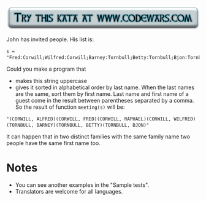 [![Try it](https://raw.githubusercontent.com/EricRamirezS/codewars/master/etc/tryme.png)](https://www.codewars.com/kata/59df2f8f08c6cec835000012)

John has invited people. His list is:
```
s = "Fred:Corwill;Wilfred:Corwill;Barney:Tornbull;Betty:Tornbull;Bjon:Tornbull;Raphael:Corwill;Alfred:Corwill";
```

Could you make a program that 
- makes this string uppercase
- gives it sorted in alphabetical order by last name. 
When the last names are the same, sort them by first name.
Last name and first name of a guest come in the result between parentheses separated by a comma.
So the result of function `meeting(s)` will be:
```
"(CORWILL, ALFRED)(CORWILL, FRED)(CORWILL, RAPHAEL)(CORWILL, WILFRED)(TORNBULL, BARNEY)(TORNBULL, BETTY)(TORNBULL, BJON)"
```
It can happen that in two distinct families with the same family name two people have the same first name too.

# Notes
- You can see another examples in the "Sample tests".
- Translators are welcome for all languages.
